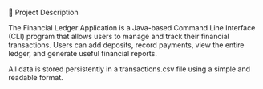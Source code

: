 📝 Project Description

The Financial Ledger Application is a Java-based Command Line Interface (CLI) program that allows users to manage and track their financial transactions.
Users can add deposits, record payments, view the entire ledger, and generate useful financial reports.

All data is stored persistently in a transactions.csv file using a simple and readable format.


